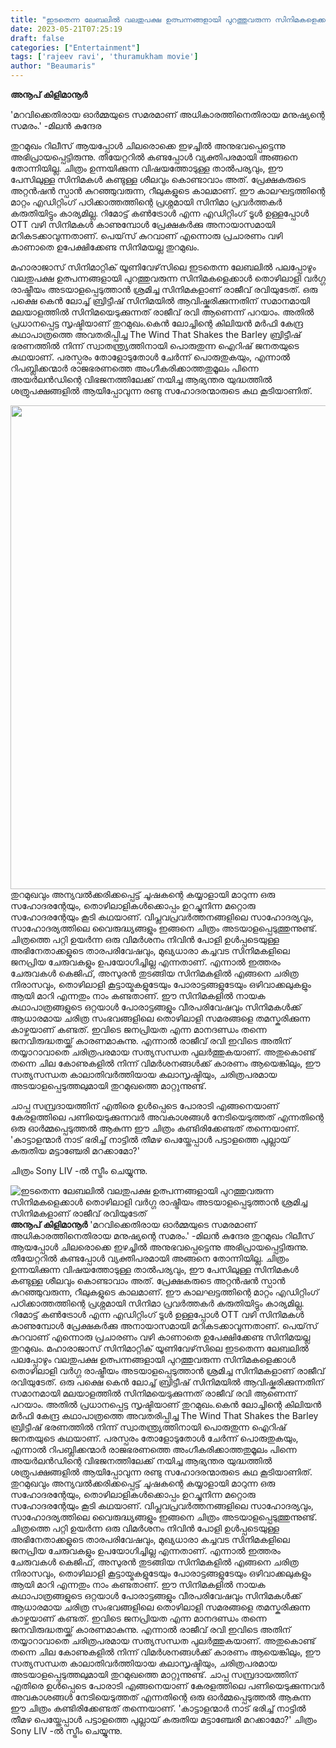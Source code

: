 ```yaml
---
title: "ഇടതെന്ന ലേബലിൽ വലതുപക്ഷ ഉത്പന്നങ്ങളായി പുറത്തുവരുന്ന സിനിമകളെക്കാൾ തൊഴിലാളി വർഗ്ഗ രാഷ്ട്രീയം അടയാളപ്പെടുത്താൻ ശ്രമിച്ച സിനിമകളാണ് രാജീവ് രവിയുടേത്"
date: 2023-05-21T07:25:19
draft: false
categories: ["Entertainment"]
tags: ['rajeev ravi', 'thuramukham movie']
author: "Beaumaris"
---
```


<strong>അനൂപ് കിളിമാനൂർ </strong>

'മറവിക്കെതിരായ ഓർമ്മയുടെ സമരമാണ് അധികാരത്തിനെതിരായ മനുഷ്യന്റെ സമരം.'
-മിലൻ കുന്ദേര

തുറമുഖം റിലീസ് ആയപ്പോൾ ചിലരൊക്കെ ഇഴച്ചിൽ അനുഭവപ്പെട്ടെന്നു അഭിപ്രായപ്പെട്ടിരുന്നു. തീയേറ്ററിൽ കണ്ടപ്പോൾ വ്യക്തിപരമായി അങ്ങനെ തോന്നിയില്ല. ചിത്രം ഉന്നയിക്കുന്ന വിഷയത്തോടുള്ള താൽപര്യവും, ഈ പേസിലുള്ള സിനിമകൾ കണ്ടുള്ള ശീലവും കൊണ്ടാവാം അത്. പ്രേക്ഷകരുടെ അറ്റൻഷൻ സ്പാൻ കുറഞ്ഞുവരുന്ന, റീലുകളുടെ കാലമാണ്. ഈ കാലഘട്ടത്തിന്റെ മാറ്റം എഡിറ്റിംഗ് പഠിക്കാത്തത്തിന്റെ പ്രശ്നമായി സിനിമാ പ്രവർത്തകർ കരുതിയിട്ടും കാര്യമില്ല. റിമോട്ട് കൺട്രോൾ എന്ന എഡിറ്റിംഗ് ടൂൾ ഉള്ളപ്പോൾ OTT വഴി സിനിമകൾ കാണുമ്പോൾ പ്രേക്ഷകർക്കു അനായാസമായി മറികടക്കാവുന്നതാണ്. പെയ്‌സ് കുറവാണ് എന്നൊരു പ്രചാരണം വഴി കാണാതെ ഉപേക്ഷിക്കേണ്ട സിനിമയല്ല തുറമുഖം.

മഹാരാജാസ് സിനിമാറ്റിക് യൂണിവേഴ്‌സിലെ ഇടതെന്ന ലേബലിൽ പലപ്പോഴും വലതുപക്ഷ ഉത്പന്നങ്ങളായി പുറത്തുവരുന്ന സിനിമകളെക്കാൾ തൊഴിലാളി വർഗ്ഗ രാഷ്ട്രീയം അടയാളപ്പെടുത്താൻ ശ്രമിച്ച സിനിമകളാണ് രാജീവ് രവിയുടേത്. ഒരു പക്ഷെ കെൻ ലോച്ച് ബ്രിട്ടീഷ് സിനിമയിൽ ആവിഷ്കരിക്കുന്നതിന് സമാനമായി മലയാളത്തിൽ സിനിമയെടുക്കുന്നത് രാജീവ് രവി ആണെന്ന് പറയാം. അതിൽ പ്രധാനപ്പെട്ട സൃഷ്ടിയാണ് തുറമുഖം.കെൻ ലോച്ചിന്റെ കിലിയൻ മർഫി കേന്ദ്ര കഥാപാത്രത്തെ അവതരിപ്പിച്ച The Wind That Shakes the Barley ബ്രിട്ടീഷ് ഭരണത്തിൽ നിന്ന് സ്വാതന്ത്ര്യത്തിനായി പൊരുതുന്ന ഐറിഷ് ജനതയുടെ കഥയാണ്. പരസ്പരം തോളോടുതോൾ ചേർന്ന് പൊരുതുകയും, എന്നാൽ റിപബ്ലിക്കന്മാർ രാജഭരണത്തെ അംഗീകരിക്കാത്തതുമൂലം പിന്നെ അയർലൻഡിന്റെ വിഭജനത്തിലേക്ക് നയിച്ച ആഭ്യന്തര യുദ്ധത്തിൽ ശത്രുപക്ഷങ്ങളിൽ ആയിപ്പോവുന്ന രണ്ടു സഹോദരന്മാരുടെ കഥ കൂടിയാണിത്.

<a href="https://cdn.boolokam.com/articles/2023/05/FE.webp"><img class=" wp-image-396321 aligncenter" src="https://cdn.boolokam.com/articles/2023/05/FE-1024x768.webp" alt="" width="1032" height="774" /></a>തുറമുഖവും അന്യവൽക്കരിക്കപ്പെട്ട് ചൂഷകന്റെ കയ്യാളായി മാറുന്ന ഒരു സഹോദരന്റേയും, തൊഴിലാളികൾക്കൊപ്പം ഉറച്ചുനിന്ന മറ്റൊരു സഹോദരന്റേയും കൂടി കഥയാണ്. വിപ്ലവപ്രവർത്തനങ്ങളിലെ സാഹോദര്യവും, സാഹോദര്യത്തിലെ വൈരുദ്ധ്യങ്ങളും ഇങ്ങനെ ചിത്രം അടയാളപ്പെടുത്തുന്നുണ്ട്. ചിത്രത്തെ പറ്റി ഉയർന്ന ഒരു വിമർശനം നിവിൻ പോളി ഉൾപ്പടെയുള്ള അഭിനേതാക്കളുടെ താരപരിവേഷവും, മുഖ്യധാരാ കച്ചവട സിനിമകളിലെ ജനപ്രിയ ചേരുവകളും ഉപയോഗിച്ചില്ല എന്നതാണ്. എന്നാൽ ഇത്തരം ചേരുവകൾ കെജിഫ്, അസുരൻ തുടങ്ങിയ സിനിമകളിൽ എങ്ങനെ ചരിത്ര നിരാസവും, തൊഴിലാളി കൂട്ടായ്മകളുടേയും പോരാട്ടങ്ങളുടേയും ഒഴിവാക്കലുകളും ആയി മാറി എന്നതും നാം കണ്ടതാണ്. ഈ സിനിമകളിൽ നായക കഥാപാത്രങ്ങളുടെ ഒറ്റയാൾ പോരാട്ടങ്ങളും വീരപരിവേഷവും സിനിമകൾക്ക് ആധാരമായ ചരിത്ര സംഭവങ്ങളിലെ തൊഴിലാളി സമരങ്ങളെ തമസ്കരിക്കുന്ന കാഴ്ചയാണ് കണ്ടത്. ഇവിടെ ജനപ്രിയത എന്ന മാനദണ്ഡം തന്നെ ജനവിരുദ്ധതയ്ക്ക് കാരണമാകുന്നു. എന്നാൽ രാജീവ് രവി ഇവിടെ അതിന് തയ്യാറാവാതെ ചരിത്രപരമായ സത്യസന്ധത പുലർത്തുകയാണ്. അതുകൊണ്ട് തന്നെ ചില കോണുകളിൽ നിന്ന് വിമർശനങ്ങൾക്ക് കാരണം ആയെങ്കിലും, ഈ സത്യസന്ധത കാലാതിവർത്തിയായ കലാസൃഷ്ടിയും, ചരിത്രപരമായ അടയാളപ്പെടുത്തലുമായി തുറമുഖത്തെ മാറ്റുന്നുണ്ട്.

ചാപ്പ സമ്പ്രദായത്തിന് എതിരെ ഉൾപ്പെടെ പോരാടി എങ്ങനെയാണ് കേരളത്തിലെ പണിയെടുക്കുന്നവർ അവകാശങ്ങൾ നേടിയെടുത്തത് എന്നതിന്റെ ഒരു ഓർമ്മപ്പെടുത്തൽ ആകുന്ന ഈ ചിത്രം കണ്ടിരിക്കേണ്ടത് തന്നെയാണ്.
'കാട്ടാളന്മാർ നാട് ഭരിച്ച് നാട്ടിൽ തീമഴ പെയ്തേപ്പാൾ
പട്ടാളത്തെ പുല്ലായ് കരുതിയ
മട്ടാഞ്ചേരി മറക്കാമോ?'

ചിത്രം Sony LIV -ൽ സ്ട്രീം ചെയ്യുന്നു.


![ഇടതെന്ന ലേബലിൽ വലതുപക്ഷ ഉത്പന്നങ്ങളായി പുറത്തുവരുന്ന സിനിമകളെക്കാൾ തൊഴിലാളി വർഗ്ഗ രാഷ്ട്രീയം അടയാളപ്പെടുത്താൻ ശ്രമിച്ച സിനിമകളാണ് രാജീവ് രവിയുടേത്](https://cdn.boolokam.com/articles/2023/05/FE-1024x768.webp)**അനൂപ് കിളിമാനൂർ** 'മറവിക്കെതിരായ ഓർമ്മയുടെ സമരമാണ് അധികാരത്തിനെതിരായ മനുഷ്യന്റെ സമരം.' -മിലൻ കുന്ദേര തുറമുഖം റിലീസ് ആയപ്പോൾ ചിലരൊക്കെ ഇഴച്ചിൽ അനുഭവപ്പെട്ടെന്നു അഭിപ്രായപ്പെട്ടിരുന്നു. തീയേറ്ററിൽ കണ്ടപ്പോൾ വ്യക്തിപരമായി അങ്ങനെ തോന്നിയില്ല. ചിത്രം ഉന്നയിക്കുന്ന വിഷയത്തോടുള്ള താൽപര്യവും, ഈ പേസിലുള്ള സിനിമകൾ കണ്ടുള്ള ശീലവും കൊണ്ടാവാം അത്. പ്രേക്ഷകരുടെ അറ്റൻഷൻ സ്പാൻ കുറഞ്ഞുവരുന്ന, റീലുകളുടെ കാലമാണ്. ഈ കാലഘട്ടത്തിന്റെ മാറ്റം എഡിറ്റിംഗ് പഠിക്കാത്തത്തിന്റെ പ്രശ്നമായി സിനിമാ പ്രവർത്തകർ കരുതിയിട്ടും കാര്യമില്ല. റിമോട്ട് കൺട്രോൾ എന്ന എഡിറ്റിംഗ് ടൂൾ ഉള്ളപ്പോൾ OTT വഴി സിനിമകൾ കാണുമ്പോൾ പ്രേക്ഷകർക്കു അനായാസമായി മറികടക്കാവുന്നതാണ്. പെയ്‌സ് കുറവാണ് എന്നൊരു പ്രചാരണം വഴി കാണാതെ ഉപേക്ഷിക്കേണ്ട സിനിമയല്ല തുറമുഖം. മഹാരാജാസ് സിനിമാറ്റിക് യൂണിവേഴ്‌സിലെ ഇടതെന്ന ലേബലിൽ പലപ്പോഴും വലതുപക്ഷ ഉത്പന്നങ്ങളായി പുറത്തുവരുന്ന സിനിമകളെക്കാൾ തൊഴിലാളി വർഗ്ഗ രാഷ്ട്രീയം അടയാളപ്പെടുത്താൻ ശ്രമിച്ച സിനിമകളാണ് രാജീവ് രവിയുടേത്. ഒരു പക്ഷെ കെൻ ലോച്ച് ബ്രിട്ടീഷ് സിനിമയിൽ ആവിഷ്കരിക്കുന്നതിന് സമാനമായി മലയാളത്തിൽ സിനിമയെടുക്കുന്നത് രാജീവ് രവി ആണെന്ന് പറയാം. അതിൽ പ്രധാനപ്പെട്ട സൃഷ്ടിയാണ് തുറമുഖം.കെൻ ലോച്ചിന്റെ കിലിയൻ മർഫി കേന്ദ്ര കഥാപാത്രത്തെ അവതരിപ്പിച്ച The Wind That Shakes the Barley ബ്രിട്ടീഷ് ഭരണത്തിൽ നിന്ന് സ്വാതന്ത്ര്യത്തിനായി പൊരുതുന്ന ഐറിഷ് ജനതയുടെ കഥയാണ്. പരസ്പരം തോളോടുതോൾ ചേർന്ന് പൊരുതുകയും, എന്നാൽ റിപബ്ലിക്കന്മാർ രാജഭരണത്തെ അംഗീകരിക്കാത്തതുമൂലം പിന്നെ അയർലൻഡിന്റെ വിഭജനത്തിലേക്ക് നയിച്ച ആഭ്യന്തര യുദ്ധത്തിൽ ശത്രുപക്ഷങ്ങളിൽ ആയിപ്പോവുന്ന രണ്ടു സഹോദരന്മാരുടെ കഥ കൂടിയാണിത്. [](https://cdn.boolokam.com/articles/2023/05/FE.webp)തുറമുഖവും അന്യവൽക്കരിക്കപ്പെട്ട് ചൂഷകന്റെ കയ്യാളായി മാറുന്ന ഒരു സഹോദരന്റേയും, തൊഴിലാളികൾക്കൊപ്പം ഉറച്ചുനിന്ന മറ്റൊരു സഹോദരന്റേയും കൂടി കഥയാണ്. വിപ്ലവപ്രവർത്തനങ്ങളിലെ സാഹോദര്യവും, സാഹോദര്യത്തിലെ വൈരുദ്ധ്യങ്ങളും ഇങ്ങനെ ചിത്രം അടയാളപ്പെടുത്തുന്നുണ്ട്. ചിത്രത്തെ പറ്റി ഉയർന്ന ഒരു വിമർശനം നിവിൻ പോളി ഉൾപ്പടെയുള്ള അഭിനേതാക്കളുടെ താരപരിവേഷവും, മുഖ്യധാരാ കച്ചവട സിനിമകളിലെ ജനപ്രിയ ചേരുവകളും ഉപയോഗിച്ചില്ല എന്നതാണ്. എന്നാൽ ഇത്തരം ചേരുവകൾ കെജിഫ്, അസുരൻ തുടങ്ങിയ സിനിമകളിൽ എങ്ങനെ ചരിത്ര നിരാസവും, തൊഴിലാളി കൂട്ടായ്മകളുടേയും പോരാട്ടങ്ങളുടേയും ഒഴിവാക്കലുകളും ആയി മാറി എന്നതും നാം കണ്ടതാണ്. ഈ സിനിമകളിൽ നായക കഥാപാത്രങ്ങളുടെ ഒറ്റയാൾ പോരാട്ടങ്ങളും വീരപരിവേഷവും സിനിമകൾക്ക് ആധാരമായ ചരിത്ര സംഭവങ്ങളിലെ തൊഴിലാളി സമരങ്ങളെ തമസ്കരിക്കുന്ന കാഴ്ചയാണ് കണ്ടത്. ഇവിടെ ജനപ്രിയത എന്ന മാനദണ്ഡം തന്നെ ജനവിരുദ്ധതയ്ക്ക് കാരണമാകുന്നു. എന്നാൽ രാജീവ് രവി ഇവിടെ അതിന് തയ്യാറാവാതെ ചരിത്രപരമായ സത്യസന്ധത പുലർത്തുകയാണ്. അതുകൊണ്ട് തന്നെ ചില കോണുകളിൽ നിന്ന് വിമർശനങ്ങൾക്ക് കാരണം ആയെങ്കിലും, ഈ സത്യസന്ധത കാലാതിവർത്തിയായ കലാസൃഷ്ടിയും, ചരിത്രപരമായ അടയാളപ്പെടുത്തലുമായി തുറമുഖത്തെ മാറ്റുന്നുണ്ട്. ചാപ്പ സമ്പ്രദായത്തിന് എതിരെ ഉൾപ്പെടെ പോരാടി എങ്ങനെയാണ് കേരളത്തിലെ പണിയെടുക്കുന്നവർ അവകാശങ്ങൾ നേടിയെടുത്തത് എന്നതിന്റെ ഒരു ഓർമ്മപ്പെടുത്തൽ ആകുന്ന ഈ ചിത്രം കണ്ടിരിക്കേണ്ടത് തന്നെയാണ്. 'കാട്ടാളന്മാർ നാട് ഭരിച്ച് നാട്ടിൽ തീമഴ പെയ്തേപ്പാൾ പട്ടാളത്തെ പുല്ലായ് കരുതിയ മട്ടാഞ്ചേരി മറക്കാമോ?' ചിത്രം Sony LIV -ൽ സ്ട്രീം ചെയ്യുന്നു.
